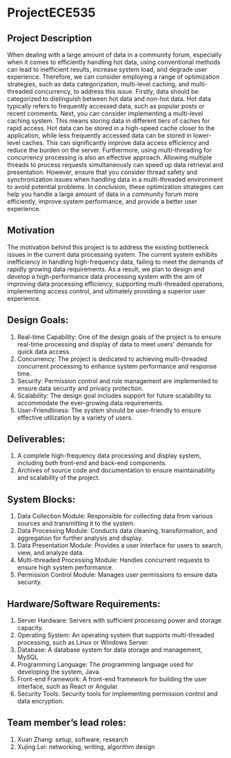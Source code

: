 # ProjectECE535
## Project Description
When dealing with a large amount of data in a community forum, especially when it comes to efficiently handling hot data, using conventional methods can lead to inefficient results, increase system load, and degrade user experience. Therefore, we can consider employing a range of optimization strategies, such as data categorization, multi-level caching, and multi-threaded concurrency, to address this issue.
Firstly, data should be categorized to distinguish between hot data and non-hot data. Hot data typically refers to frequently accessed data, such as popular posts or recent comments.
Next, you can consider implementing a multi-level caching system. This means storing data in different tiers of caches for rapid access. Hot data can be stored in a high-speed cache closer to the application, while less frequently accessed data can be stored in lower-level caches. This can significantly improve data access efficiency and reduce the burden on the server.
Furthermore, using multi-threading for concurrency processing is also an effective approach. Allowing multiple threads to process requests simultaneously can speed up data retrieval and presentation. However, ensure that you consider thread safety and synchronization issues when handling data in a multi-threaded environment to avoid potential problems.
In conclusion, these optimization strategies can help you handle a large amount of data in a community forum more efficiently, improve system performance, and provide a better user experience.
## Motivation
The motivation behind this project is to address the existing bottleneck issues in the current data processing system. The current system exhibits inefficiency in handling high-frequency data, failing to meet the demands of rapidly growing data requirements. As a result, we plan to design and develop a high-performance data processing system with the aim of improving data processing efficiency, supporting multi-threaded operations, implementing access control, and ultimately providing a superior user experience.
## Design Goals:
1. Real-time Capability: One of the design goals of the project is to ensure real-time processing and display of data to meet users' demands for quick 
   data access.
2. Concurrency: The project is dedicated to achieving multi-threaded concurrent processing to enhance system performance and response time.
3. Security: Permission control and role management are implemented to ensure data security and privacy protection.
4. Scalability: The design goal includes support for future scalability to accommodate the ever-growing data requirements.
5. User-Friendliness: The system should be user-friendly to ensure effective utilization by a variety of users.
## Deliverables: 
1. A complete high-frequency data processing and display system, including both front-end and back-end components.
2. Archives of source code and documentation to ensure maintainability and scalability of the project.
## System Blocks:
1. Data Collection Module: Responsible for collecting data from various sources and transmitting it to the system.
2. Data Processing Module: Conducts data cleaning, transformation, and aggregation for further analysis and display.
3. Data Presentation Module: Provides a user interface for users to search, view, and analyze data.
4. Multi-threaded Processing Module: Handles concurrent requests to ensure high system performance.
5. Permission Control Module: Manages user permissions to ensure data security.
## Hardware/Software Requirements:
1. Server Hardware: Servers with sufficient processing power and storage capacity.
2. Operating System: An operating system that supports multi-threaded processing, such as Linux or Windows Server.
3. Database: A database system for data storage and management, MySQL 
4. Programming Language: The programming language used for developing the system, Java.
5. Front-end Framework: A front-end framework for building the user interface, such as React or Angular.
6. Security Tools: Security tools for implementing permission control and data encryption.
## Team member’s lead roles:
1. Xuan Zhang: setup, software, research <br />
2. Xujing Lei: networking, writing, algorithm design




